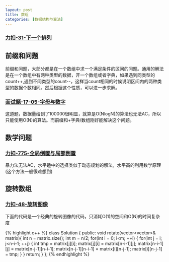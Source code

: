 ```yaml
---
layout: post
title: 数组
categories: [数据结构与算法]
---
```


### [力扣-31-下一个排列](https://leetcode-cn.com/problems/next-permutation/)

## 前缀和问题

前缀和问题，大部分都是在一个数组中求一个满足条件的区间的问题。通用的解法是在一个数组中有两种类型的数据，开一个数组或者字典，如果遇到同类型的count++,遇到不同类型的count--，这样当count相同的时候说明区间内的两种类型的数据个数相同。然后根据这个性质，可以进一步求解。

### [面试题-17-05-字母与数字](https://leetcode-cn.com/problems/find-longest-subarray-lcci/)

这道题，数据量给到了100000很明显，就算是O(NlogN)的算法也无法AC，所以只能使用O(N)的算法。而前缀和+字典/数组刚好能解决这个问题。

## 数学问题

### [力扣-775-全局倒置与局部倒置](https://leetcode-cn.com/problems/global-and-local-inversions/)

暴力法无法AC，水平适中的选择类似于动态规划的解法，水平高的利用数学原理(这个方法一般很难想到)

## 旋转数组

### [力扣-48-旋转图像](https://leetcode-cn.com/problems/rotate-image/)

下面的代码是一个经典的旋转图像的代码，只消耗O(1)的空间和O(N)的时间复杂度

{% highlight c++ %}
class Solution {
public:
    void rotate(vector<vector<int>>& matrix){
        int n = matrix.size();
        int m = n/2;
        for(int i = 0; i<m; ++i)
        {
            for(int j = i; j<n-i-1; ++j)
            {
                int tmp = matrix[j][i];
                matrix[j][i] = matrix[n-i-1][j];
                matrix[n-i-1][j] = matrix[n-j-1][n-i-1];
                matrix[n-j-1][n-i-1] = matrix[i][n-j-1];
                matrix[i][n-j-1] = tmp;
            }
        }
        return;
    }
};
{% endhighlight %}